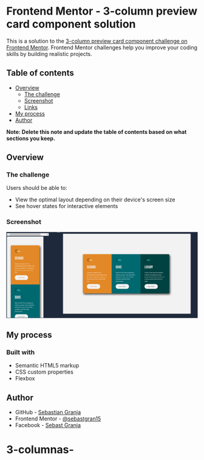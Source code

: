 # Frontend Mentor - 3-column preview card component solution

This is a solution to the [3-column preview card component challenge on Frontend Mentor](https://www.frontendmentor.io/challenges/3column-preview-card-component-pH92eAR2-). Frontend Mentor challenges help you improve your coding skills by building realistic projects. 

## Table of contents

- [Overview](#overview)
  - [The challenge](#the-challenge)
  - [Screenshot](#screenshot)
  - [Links](#links)
- [My process](#my-process)
- [Author](#author)

**Note: Delete this note and update the table of contents based on what sections you keep.**

## Overview

### The challenge

Users should be able to:

- View the optimal layout depending on their device's screen size
- See hover states for interactive elements

### Screenshot

![](./design/Captura%20de%20pantalla%202024-07-30%20155712.png)

## My process

### Built with

- Semantic HTML5 markup
- CSS custom properties
- Flexbox

## Author

- GitHub - [Sebastian Granja](https://github.com/sebastgran15)
- Frontend Mentor - [@sebastgran15](https://www.frontendmentor.io/profile/sebastgran15)
- Facebook - [Sebast Granja](https://www.facebook.com/jose.guachangamez/)
# 3-columnas-
